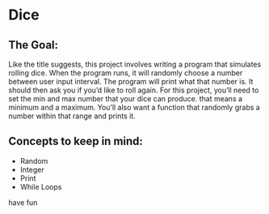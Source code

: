 # Dice
## The Goal: 
Like the title suggests, this project involves writing a program that simulates rolling dice.
When the program runs, it will randomly choose a number between user input interval.
The program will print what that number is. 
It should then ask you if you’d like to roll again.
For this project, you’ll need to set the min and max number that your dice can produce. that means a minimum and a maximum. 
You’ll also want a function that randomly grabs a number within that range and prints it.

## Concepts to keep in mind:
- Random
- Integer
- Print
- While Loops

have fun
